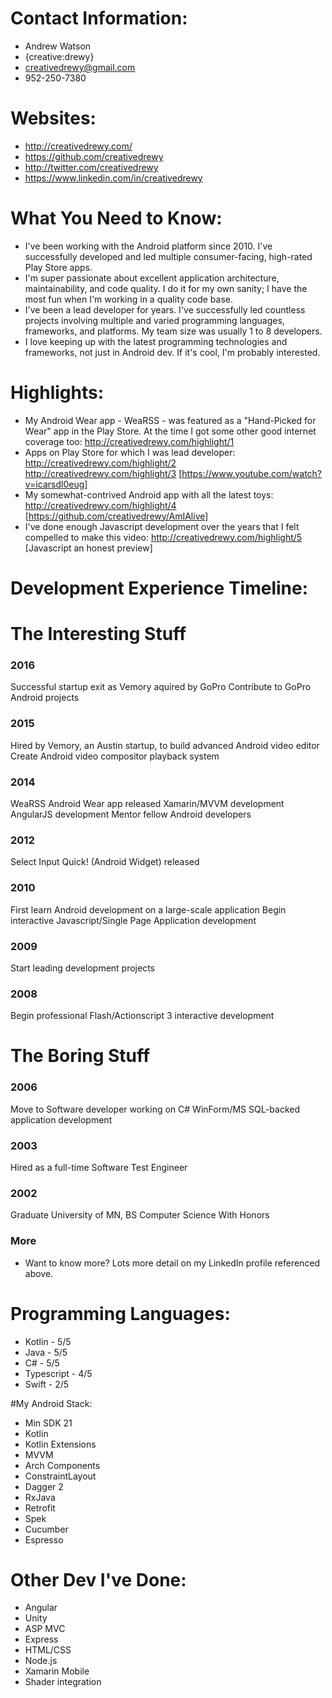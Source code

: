 # Contact Information:

- Andrew Watson
- {creative:drewy}
- creativedrewy@gmail.com
- 952-250-7380

# Websites:

- http://creativedrewy.com/
- https://github.com/creativedrewy
- http://twitter.com/creativedrewy
- https://www.linkedin.com/in/creativedrewy

# What You Need to Know:

- I've been working with the Android platform since 2010. I've successfully developed and led multiple consumer-facing, high-rated Play Store apps.
- I'm super passionate about excellent application architecture, maintainability, and code quality. I do it for my own sanity; I have the most fun when I'm working in a quality code base.
- I've been a lead developer for years. I've successfully led countless projects involving multiple and varied programming languages, frameworks, and platforms. My team size was usually 1 to 8 developers.
- I love keeping up with the latest programming technologies and frameworks, not just in Android dev. If it's cool, I'm probably interested.

# Highlights:

- My Android Wear app - WeaRSS - was featured as a "Hand-Picked for Wear" app in the Play Store. At the time I got some other good internet coverage too:
http://creativedrewy.com/highlight/1
- Apps on Play Store for which I was lead developer:
http://creativedrewy.com/highlight/2<br/>
http://creativedrewy.com/highlight/3 [https://www.youtube.com/watch?v=icarsdl0eug]
- My somewhat-contrived Android app with all the latest toys:
http://creativedrewy.com/highlight/4 [https://github.com/creativedrewy/AmIAlive]
- I've done enough Javascript development over the years that I felt compelled to make this video:
http://creativedrewy.com/highlight/5 [Javascript an honest preview]

# Development Experience Timeline:

The Interesting Stuff
=====================

### 2016
Successful startup exit as Vemory aquired by GoPro
Contribute to GoPro Android projects

### 2015
Hired by Vemory, an Austin startup, to build advanced Android video editor
Create Android video compositor playback system

### 2014
WeaRSS Android Wear app released
Xamarin/MVVM development
AngularJS development
Mentor fellow Android developers

### 2012
Select Input Quick! (Android Widget) released

### 2010
First learn Android development on a large-scale application
Begin interactive Javascript/Single Page Application development

### 2009
Start leading development projects

### 2008
Begin professional Flash/Actionscript 3 interactive development

The Boring Stuff
================

### 2006
Move to Software developer working on C# WinForm/MS SQL-backed application development

### 2003
Hired as a full-time Software Test Engineer

### 2002
Graduate University of MN, BS Computer Science With Honors

### More

- Want to know more? Lots more detail on my LinkedIn profile referenced above.

# Programming Languages:

- Kotlin - 5/5
- Java - 5/5
- C# - 5/5
- Typescript - 4/5
- Swift - 2/5

#My Android Stack:

- Min SDK 21
- Kotlin
- Kotlin Extensions
- MVVM
- Arch Components
- ConstraintLayout
- Dagger 2
- RxJava
- Retrofit
- Spek
- Cucumber
- Espresso

# Other Dev I've Done:

- Angular
- Unity
- ASP MVC
- Express
- HTML/CSS
- Node.js
- Xamarin Mobile
- Shader integration